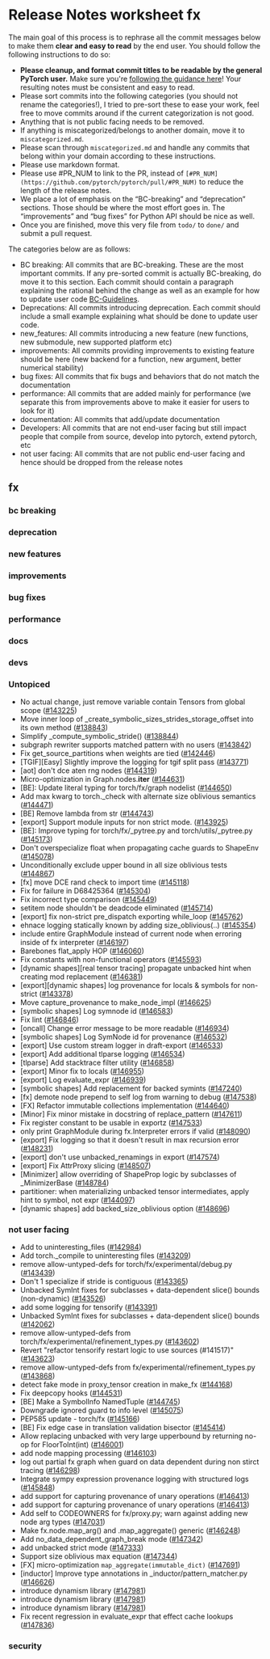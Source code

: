 
# Release Notes worksheet fx

The main goal of this process is to rephrase all the commit messages below to make them **clear and easy to read** by the end user. You should follow the following instructions to do so:

* **Please cleanup, and format commit titles to be readable by the general PyTorch user.** Make sure you're [following the guidance here](https://docs.google.com/document/d/14OmgGBr1w6gl1VO47GGGdwrIaUNr92DFhQbY_NEk8mQ/edit)! Your resulting notes must be consistent and easy to read.
* Please sort commits into the following categories (you should not rename the categories!), I tried to pre-sort these to ease your work, feel free to move commits around if the current categorization is not good.
* Anything that is not public facing needs to be removed.
* If anything is miscategorized/belongs to another domain, move it to `miscategorized.md`.
* Please scan through `miscategorized.md` and handle any commits that belong within your domain according to these instructions.
* Please use markdown format.
* Please use #PR_NUM to link to the PR, instead of `[#PR_NUM](https://github.com/pytorch/pytorch/pull/#PR_NUM)` to reduce the length of the release notes.
* We place a lot of emphasis on the “BC-breaking” and “deprecation” sections. Those should be where the most effort goes in. The “improvements” and “bug fixes” for Python API should be nice as well.
* Once you are finished, move this very file from `todo/` to `done/` and submit a pull request.

The categories below are as follows:

* BC breaking: All commits that are BC-breaking. These are the most important commits. If any pre-sorted commit is actually BC-breaking, do move it to this section. Each commit should contain a paragraph explaining the rational behind the change as well as an example for how to update user code [BC-Guidelines](https://docs.google.com/document/d/14OmgGBr1w6gl1VO47GGGdwrIaUNr92DFhQbY_NEk8mQ/edit#heading=h.a9htwgvvec1m).
* Deprecations: All commits introducing deprecation. Each commit should include a small example explaining what should be done to update user code.
* new_features: All commits introducing a new feature (new functions, new submodule, new supported platform etc)
* improvements: All commits providing improvements to existing feature should be here (new backend for a function, new argument, better numerical stability)
* bug fixes: All commits that fix bugs and behaviors that do not match the documentation
* performance: All commits that are added mainly for performance (we separate this from improvements above to make it easier for users to look for it)
* documentation: All commits that add/update documentation
* Developers: All commits that are not end-user facing but still impact people that compile from source, develop into pytorch, extend pytorch, etc
* not user facing: All commits that are not public end-user facing and hence should be dropped from the release notes

## fx
### bc breaking
### deprecation
### new features
### improvements
### bug fixes
### performance
### docs
### devs
### Untopiced
- No actual change, just remove variable contain Tensors from global scope ([#143225](https://github.com/pytorch/pytorch/pull/143225))
- Move inner loop of _create_symbolic_sizes_strides_storage_offset into its own method ([#138843](https://github.com/pytorch/pytorch/pull/138843))
- Simplify _compute_symbolic_stride() ([#138844](https://github.com/pytorch/pytorch/pull/138844))
- subgraph rewriter supports matched pattern with no users ([#143842](https://github.com/pytorch/pytorch/pull/143842))
- Fix get_source_partitions when weights are tied ([#142446](https://github.com/pytorch/pytorch/pull/142446))
- [TGIF][Easy] Slightly improve the logging for tgif split pass ([#143771](https://github.com/pytorch/pytorch/pull/143771))
- [aot] don't dce aten rng nodes ([#144319](https://github.com/pytorch/pytorch/pull/144319))
- Micro-optimization in Graph.nodes.__iter__ ([#144631](https://github.com/pytorch/pytorch/pull/144631))
- [BE]: Update literal typing for torch/fx/graph nodelist ([#144650](https://github.com/pytorch/pytorch/pull/144650))
- Add max kwarg to torch._check with alternate size oblivious semantics ([#144471](https://github.com/pytorch/pytorch/pull/144471))
- [BE] Remove lambda from str ([#144743](https://github.com/pytorch/pytorch/pull/144743))
- [export] Support module inputs for non strict mode. ([#143925](https://github.com/pytorch/pytorch/pull/143925))
- [BE]: Improve typing for torch/fx/_pytree.py and torch/utils/_pytree.py ([#145173](https://github.com/pytorch/pytorch/pull/145173))
- Don't overspecialize float when propagating cache guards to ShapeEnv ([#145078](https://github.com/pytorch/pytorch/pull/145078))
- Unconditionally exclude upper bound in all size oblivious tests ([#144867](https://github.com/pytorch/pytorch/pull/144867))
- [fx] move DCE rand check to import time ([#145118](https://github.com/pytorch/pytorch/pull/145118))
- Fix for failure in D68425364 ([#145304](https://github.com/pytorch/pytorch/pull/145304))
- Fix incorrect type comparison ([#145449](https://github.com/pytorch/pytorch/pull/145449))
- setitem node shouldn't be deadcode eliminated ([#145714](https://github.com/pytorch/pytorch/pull/145714))
- [export] fix non-strict pre_dispatch exporting while_loop ([#145762](https://github.com/pytorch/pytorch/pull/145762))
- ehnace logging statically known by adding size_oblivious(..) ([#145354](https://github.com/pytorch/pytorch/pull/145354))
- include entire GraphModule instead of current node when erroring inside of fx interpreter ([#146197](https://github.com/pytorch/pytorch/pull/146197))
- Barebones flat_apply HOP ([#146060](https://github.com/pytorch/pytorch/pull/146060))
- Fix constants with non-functional operators ([#145593](https://github.com/pytorch/pytorch/pull/145593))
- [dynamic shapes][real tensor tracing] propagate unbacked hint when creating mod replacement ([#146381](https://github.com/pytorch/pytorch/pull/146381))
- [export][dynamic shapes] log provenance for locals & symbols for non-strict ([#143378](https://github.com/pytorch/pytorch/pull/143378))
- Move capture_provenance to make_node_impl ([#146625](https://github.com/pytorch/pytorch/pull/146625))
- [symbolic shapes] Log symnode id ([#146583](https://github.com/pytorch/pytorch/pull/146583))
- Fix lint ([#146846](https://github.com/pytorch/pytorch/pull/146846))
- [oncall] Change error message to be more readable ([#146934](https://github.com/pytorch/pytorch/pull/146934))
- [symbolic shapes] Log SymNode id for provenance ([#146532](https://github.com/pytorch/pytorch/pull/146532))
- [export] Use custom stream logger in draft-export ([#146533](https://github.com/pytorch/pytorch/pull/146533))
- [export] Add additional tlparse logging ([#146534](https://github.com/pytorch/pytorch/pull/146534))
- [tlparse] Add stacktrace filter utility ([#146858](https://github.com/pytorch/pytorch/pull/146858))
- [export] Minor fix to locals ([#146955](https://github.com/pytorch/pytorch/pull/146955))
- [export] Log evaluate_expr ([#146939](https://github.com/pytorch/pytorch/pull/146939))
- [symbolic shapes] Add replacement for backed symints ([#147240](https://github.com/pytorch/pytorch/pull/147240))
- [fx] demote node prepend to self log from warning to debug ([#147538](https://github.com/pytorch/pytorch/pull/147538))
- [FX] Refactor immutable collections implementation ([#144640](https://github.com/pytorch/pytorch/pull/144640))
- [Minor] Fix minor mistake in docstring of replace_pattern ([#147611](https://github.com/pytorch/pytorch/pull/147611))
- Fix register constant to be usable in exportz ([#147533](https://github.com/pytorch/pytorch/pull/147533))
- only print GraphModule during fx.Interpreter errors if valid ([#148090](https://github.com/pytorch/pytorch/pull/148090))
- [export] Fix logging so that it doesn't result in max recursion error ([#148231](https://github.com/pytorch/pytorch/pull/148231))
- [export] don't use unbacked_renamings in export ([#147574](https://github.com/pytorch/pytorch/pull/147574))
- [export] Fix AttrProxy slicing ([#148507](https://github.com/pytorch/pytorch/pull/148507))
- [Minimizer] allow overriding of ShapeProp logic by subclasses of _MinimizerBase ([#148784](https://github.com/pytorch/pytorch/pull/148784))
- partitioner: when materializing unbacked tensor intermediates, apply hint to symbol, not expr ([#144097](https://github.com/pytorch/pytorch/pull/144097))
- [dynamic shapes] add backed_size_oblivious option ([#148696](https://github.com/pytorch/pytorch/pull/148696))
### not user facing
- Add <string> to uninteresting_files ([#142984](https://github.com/pytorch/pytorch/pull/142984))
- Add torch._compile to uninteresting files ([#143209](https://github.com/pytorch/pytorch/pull/143209))
- remove allow-untyped-defs for torch/fx/experimental/debug.py ([#143439](https://github.com/pytorch/pytorch/pull/143439))
- Don't 1 specialize if stride is contiguous ([#143365](https://github.com/pytorch/pytorch/pull/143365))
- Unbacked SymInt fixes for subclasses + data-dependent slice() bounds (non-dynamic) ([#143526](https://github.com/pytorch/pytorch/pull/143526))
- add some logging for tensorify ([#143391](https://github.com/pytorch/pytorch/pull/143391))
- Unbacked SymInt fixes for subclasses + data-dependent slice() bounds ([#142062](https://github.com/pytorch/pytorch/pull/142062))
- remove allow-untyped-defs from torch/fx/experimental/refinement_types.py ([#143602](https://github.com/pytorch/pytorch/pull/143602))
- Revert "refactor tensorify restart logic to use sources (#141517)" ([#143623](https://github.com/pytorch/pytorch/pull/143623))
- remove allow-untyped-defs from fx/experimental/refinement_types.py ([#143868](https://github.com/pytorch/pytorch/pull/143868))
- detect fake mode in proxy_tensor creation in make_fx ([#144168](https://github.com/pytorch/pytorch/pull/144168))
- Fix deepcopy hooks ([#144531](https://github.com/pytorch/pytorch/pull/144531))
- [BE] Make a SymbolInfo NamedTuple ([#144745](https://github.com/pytorch/pytorch/pull/144745))
- Downgrade ignored guard to info level ([#145075](https://github.com/pytorch/pytorch/pull/145075))
- PEP585 update - torch/fx ([#145166](https://github.com/pytorch/pytorch/pull/145166))
- [BE] Fix edge case in translation validation bisector ([#145414](https://github.com/pytorch/pytorch/pull/145414))
- Allow replacing unbacked with very large upperbound by returning no-op for FloorToInt(int) ([#146001](https://github.com/pytorch/pytorch/pull/146001))
- add node mapping processing ([#146103](https://github.com/pytorch/pytorch/pull/146103))
- log out partial fx graph when guard on data dependent during non stirct tracing ([#146298](https://github.com/pytorch/pytorch/pull/146298))
- Integrate sympy expression provenance logging with structured logs ([#145848](https://github.com/pytorch/pytorch/pull/145848))
- add support for capturing provenance of unary operations ([#146413](https://github.com/pytorch/pytorch/pull/146413))
- add support for capturing provenance of unary operations ([#146413](https://github.com/pytorch/pytorch/pull/146413))
- Add self to CODEOWNERS for fx/proxy.py; warn against adding new node arg types ([#147031](https://github.com/pytorch/pytorch/pull/147031))
- Make fx.node.map_arg() and .map_aggregate() generic ([#146248](https://github.com/pytorch/pytorch/pull/146248))
- Add no_data_dependent_graph_break mode ([#147342](https://github.com/pytorch/pytorch/pull/147342))
- add unbacked strict mode ([#147333](https://github.com/pytorch/pytorch/pull/147333))
- Support size oblivious max equation ([#147344](https://github.com/pytorch/pytorch/pull/147344))
- [FX] micro-optimization `map_aggregate(immutable_dict)` ([#147691](https://github.com/pytorch/pytorch/pull/147691))
- [inductor] Improve type annotations in _inductor/pattern_matcher.py ([#146626](https://github.com/pytorch/pytorch/pull/146626))
- introduce dynamism library ([#147981](https://github.com/pytorch/pytorch/pull/147981))
- introduce dynamism library ([#147981](https://github.com/pytorch/pytorch/pull/147981))
- introduce dynamism library ([#147981](https://github.com/pytorch/pytorch/pull/147981))
- Fix recent regression in evaluate_expr that effect cache lookups ([#147836](https://github.com/pytorch/pytorch/pull/147836))
### security
